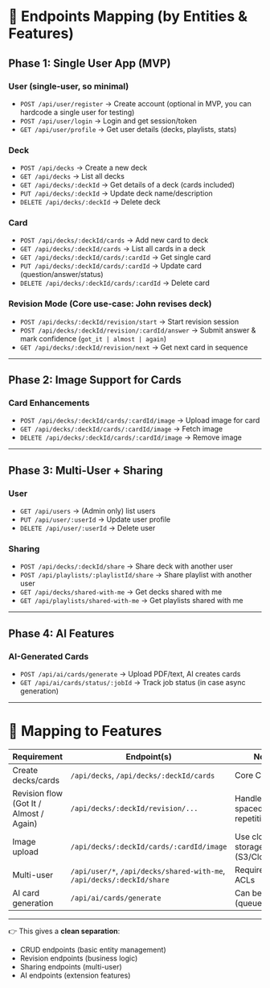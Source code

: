 # 📌 Endpoints Mapping (by Entities & Features)

## **Phase 1: Single User App (MVP)**

### User (single-user, so minimal)

* `POST /api/user/register` → Create account (optional in MVP, you can hardcode a single user for testing)
* `POST /api/user/login` → Login and get session/token
* `GET /api/user/profile` → Get user details (decks, playlists, stats)

### Deck

* `POST /api/decks` → Create a new deck
* `GET /api/decks` → List all decks
* `GET /api/decks/:deckId` → Get details of a deck (cards included)
* `PUT /api/decks/:deckId` → Update deck name/description
* `DELETE /api/decks/:deckId` → Delete deck

### Card

* `POST /api/decks/:deckId/cards` → Add new card to deck
* `GET /api/decks/:deckId/cards` → List all cards in a deck
* `GET /api/decks/:deckId/cards/:cardId` → Get single card
* `PUT /api/decks/:deckId/cards/:cardId` → Update card (question/answer/status)
* `DELETE /api/decks/:deckId/cards/:cardId` → Delete card

### Revision Mode (Core use-case: John revises deck)

* `POST /api/decks/:deckId/revision/start` → Start revision session
* `POST /api/decks/:deckId/revision/:cardId/answer` → Submit answer & mark confidence (`got_it | almost | again`)
* `GET /api/decks/:deckId/revision/next` → Get next card in sequence

---

## **Phase 2: Image Support for Cards**

### Card Enhancements

* `POST /api/decks/:deckId/cards/:cardId/image` → Upload image for card
* `GET /api/decks/:deckId/cards/:cardId/image` → Fetch image
* `DELETE /api/decks/:deckId/cards/:cardId/image` → Remove image

---

## **Phase 3: Multi-User + Sharing**

### User

* `GET /api/users` → (Admin only) list users
* `PUT /api/user/:userId` → Update user profile
* `DELETE /api/user/:userId` → Delete user

### Sharing

* `POST /api/decks/:deckId/share` → Share deck with another user
* `POST /api/playlists/:playlistId/share` → Share playlist with another user
* `GET /api/decks/shared-with-me` → Get decks shared with me
* `GET /api/playlists/shared-with-me` → Get playlists shared with me

---

## **Phase 4: AI Features**

### AI-Generated Cards

* `POST /api/ai/cards/generate` → Upload PDF/text, AI creates cards
* `GET /api/ai/cards/status/:jobId` → Track job status (in case async generation)

---

# 📌 Mapping to Features

| Requirement                             | Endpoint(s)                                                            | Notes                             |
| --------------------------------------- | ---------------------------------------------------------------------- | --------------------------------- |
| Create decks/cards                      | `/api/decks`, `/api/decks/:deckId/cards`                               | Core CRUD                         |
| Revision flow (Got It / Almost / Again) | `/api/decks/:deckId/revision/...`                                      | Handles spaced repetition logic   |
| Image upload                            | `/api/decks/:deckId/cards/:cardId/image`                               | Use cloud storage (S3/Cloudinary) |
| Multi-user                              | `/api/user/*`, `/api/decks/shared-with-me`, `/api/decks/:deckId/share` | Requires auth & ACLs              |
| AI card generation                      | `/api/ai/cards/generate`                                               | Can be async (queue-based)        |

---

👉 This gives a **clean separation**:

* CRUD endpoints (basic entity management)
* Revision endpoints (business logic)
* Sharing endpoints (multi-user)
* AI endpoints (extension features)